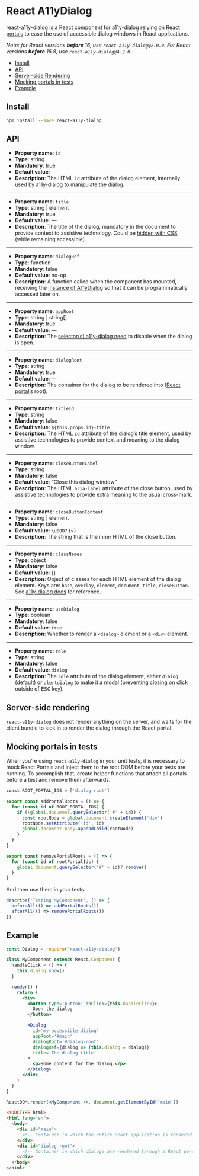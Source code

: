 # React A11yDialog

react-a11y-dialog is a React component for [a11y-dialog](https://github.com/edenspiekermann/a11y-dialog) relying on [React portals](https://reactjs.org/docs/portals.html) to ease the use of accessible dialog windows in React applications.

_Note: for React versions **before** 16, use `react-a11y-dialog@2.0.0`. For React versions **before** 16.8, use `react-a11y-dialog@4.2.0`._

- [Install](#install)
- [API](#api)
- [Server-side Rendering](#server-side-rendering)
- [Mocking portals in tests](#mocking-portals-in-tests)
- [Example](#example)

## Install

```sh
npm install --save react-a11y-dialog
```

## API

- **Property name**: `id`
- **Type**: string
- **Mandatory**: true
- **Default value**: —
- **Description**: The HTML `id` attribute of the dialog element, internally used by a11y-dialog to manipulate the dialog.

---

- **Property name**: `title`
- **Type**: string | element
- **Mandatory**: true
- **Default value**: —
- **Description**: The title of the dialog, mandatory in the document to provide context to assistive technology. Could be [hidden with CSS](https://hugogiraudel.com/2016/10/13/css-hide-and-seek/) (while remaining accessible).

---

- **Property name**: `dialogRef`
- **Type**: function
- **Mandatory**: false
- **Default value**: no-op
- **Description**: A function called when the component has mounted, receiving the [instance of A11yDialog](http://edenspiekermann.github.io/a11y-dialog/#js-api) so that it can be programmatically accessed later on.

---

- **Property name**: `appRoot`
- **Type**: string | string[]
- **Mandatory**: true
- **Default value**: —
- **Description**: The [selector(s) a11y-dialog need](http://edenspiekermann.github.io/a11y-dialog/#javascript-instantiation) to disable when the dialog is open.

---

- **Property name**: `dialogRoot`
- **Type**: string
- **Mandatory**: true
- **Default value**: —
- **Description**: The container for the dialog to be rendered into ([React portal](https://reactjs.org/docs/portals.html)’s root).

---

- **Property name**: `titleId`
- **Type**: string
- **Mandatory**: false
- **Default value**: `${this.props.id}-title`
- **Description**: The HTML `id` attribute of the dialog’s title element, used by assistive technologies to provide context and meaning to the dialog window.

---

- **Property name**: `closeButtonLabel`
- **Type**: string
- **Mandatory**: false
- **Default value**: “Close this dialog window”
- **Description**: The HTML `aria-label` attribute of the close button, used by assistive technologies to provide extra meaning to the usual cross-mark.

---

- **Property name**: `closeButtonContent`
- **Type**: string | element
- **Mandatory**: false
- **Default value**: `\u00D7` (×)
- **Description**: The string that is the inner HTML of the close button.

---

- **Property name**: `classNames`
- **Type**: object
- **Mandatory**: false
- **Default value**: {}
- **Description**: Object of classes for each HTML element of the dialog element. Keys are: `base`, `overlay`, `element`, `document`, `title`, `closeButton`. See [a11y-dialog docs](http://edenspiekermann.github.io/a11y-dialog/#expected-dom-structure) for reference.

---

- **Property name**: `useDialog`
- **Type**: boolean
- **Mandatory**: false
- **Default value**: `true`
- **Description**: Whether to render a `<dialog>` element or a `<div>` element.

---

- **Property name**: `role`
- **Type**: string
- **Mandatory**: false
- **Default value**: `dialog`
- **Description**: The `role` attribute of the dialog element, either `dialog` (default) or `alertdialog` to make it a modal (preventing closing on click outside of <kbd>ESC</kbd> key).

## Server-side rendering

`react-a11y-dialog` does not render anything on the server, and waits for the client bundle to kick in to render the dialog through the React portal.

## Mocking portals in tests

When you’re using `react-a11y-dialog` in your unit tests, it is necessary to mock React Portals and inject them to the root DOM before your tests are running. To accomplish that, create helper functions that attach all portals before a test and remove them afterwards.

```js
const ROOT_PORTAL_IDS = ['dialog-root']

export const addPortalRoots = () => {
  for (const id of ROOT_PORTAL_IDS) {
    if (!global.document.querySelector('#' + id)) {
      const rootNode = global.document.createElement('div')
      rootNode.setAttribute('id', id)
      global.document.body.appendChild(rootNode)
    }
  }
}

export const removePortalRoots = () => {
  for (const id of rootPortalIds) {
    global.document.querySelector('#' + id)?.remove()
  }
}
```

And then use them in your tests.

```js
describe('Testing MyComponent', () => {
  beforeAll(() => addPortalRoots())
  afterAll(() => removePortalRoots())
})
```

## Example

```jsx
const Dialog = require('react-a11y-dialog')

class MyComponent extends React.Component {
  handleClick = () => {
    this.dialog.show()
  }

  render() {
    return (
      <div>
        <button type='button' onClick={this.handleClick}>
          Open the dialog
        </button>

        <Dialog
          id='my-accessible-dialog'
          appRoot='#main'
          dialogRoot='#dialog-root'
          dialogRef={dialog => (this.dialog = dialog)}
          title='The dialog title'
        >
          <p>Some content for the dialog.</p>
        </Dialog>
      </div>
    )
  }
}

ReactDOM.render(<MyComponent />, document.getElementById('main'))
```

```html
<!DOCTYPE html>
<html lang="en">
  <body>
    <div id="main">
      <!-- Container in which the entire React application is rendered. -->
    </div>
    <div id="dialog-root">
      <!-- Container in which dialogs are rendered through a React portal. -->
    </div>
  </body>
</html>
```
